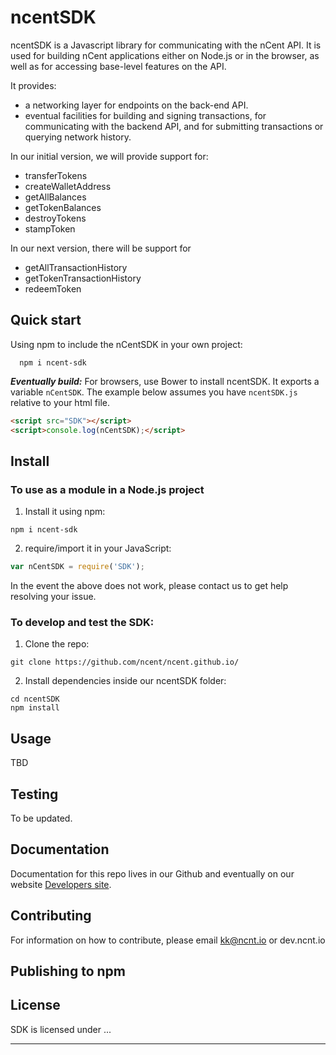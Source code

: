 # ncentSDK

ncentSDK is a Javascript library for communicating with the nCent API. It is used for building nCent applications either on Node.js or in the browser, as well as for accessing base-level features on the API.

It provides:
- a networking layer for endpoints on the back-end API.
- eventual facilities for building and signing transactions, for communicating with the backend API, and for submitting transactions or querying network history.

In our initial version, we will provide support for:

 - transferTokens
 - createWalletAddress
 - getAllBalances
 - getTokenBalances
 - destroyTokens
 - stampToken
 
 In our next version, there will be support for
 - getAllTransactionHistory
 - getTokenTransactionHistory
 - redeemToken

## Quick start

Using npm to include the nCentSDK in your own project:
```shell
  npm i ncent-sdk
```

***Eventually build:***
For browsers, use Bower to install ncentSDK. It exports a
variable `nCentSDK`. The example below assumes you have `ncentSDK.js`
relative to your html file.

```html
<script src="SDK"></script>
<script>console.log(nCentSDK);</script>

```

## Install

### To use as a module in a Node.js project
1. Install it using npm:
  ```shell
  npm i ncent-sdk
  ```

2. require/import it in your JavaScript:
  ```js
  var nCentSDK = require('SDK');
  ```

In the event the above does not work, please contact us to get help resolving your issue.


### To develop and test the SDK:

1. Clone the repo:

  ```shell
  git clone https://github.com/ncent/ncent.github.io/
  ```

2. Install dependencies inside our ncentSDK folder:
  ```shell
  cd ncentSDK
  npm install
  ```

## Usage
TBD

## Testing
To be updated.

## Documentation
Documentation for this repo lives in our Github and eventually on our website [Developers site](https://www.ncnt.io).

## Contributing
For information on how to contribute, please email kk@ncnt.io or dev.ncnt.io

## Publishing to npm


## License
SDK is licensed under ...

------------
